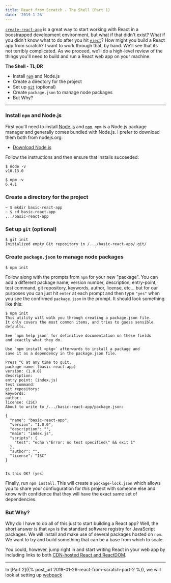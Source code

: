 ```yaml
---
title: React from Scratch - The Shell (Part 1)
date: '2019-1-26'
---
```


[`create-react-app`](https://github.com/facebook/create-react-app) is a great way to start working with React in a boostrapped development environment, but what if that didn't exist? What if you didn't know what to do after you hit [`eject`](https://github.com/facebook/create-react-app#philosophy)? How might you build a React app from scratch? I want to work through that, by hand. We'll see that its not terribly complicated. As we proceed, we'll do a high-level review of the things you'll need to build and run a React web app on your machine.

**The Shell - TL;DR**

- Install [`npm`](https://www.npmjs.com/) and Node.js
- Create a directory for the project
- Set up [`git`](https://git-scm.com/book/en/v2/Getting-Started-Installing-Git) (optional)
- Create `package.json` to manage node packages
- But Why?

---

### Install `npm` and Node.js

First you'll need to install [Node.js](https://nodejs.org/en/) and [`npm`](https://www.npmjs.com/get-npm). `npm` is a Node.js package manager and generally comes bundled with Node.js. I prefer to download them both from nodejs.org:

* [Download Node.js](https://nodejs.org/en/)

Follow the instructions and then ensure that installs succeeded:

```terminal
$ node -v
v10.13.0

$ npm -v
6.4.1
```

### Create a directory for the project

```terminal
~ $ mkdir basic-react-app
~ $ cd basic-react-app
.../basic-react-app
```

### Set up `git` (optional)

```terminal
$ git init
Initialized empty Git repository in /.../basic-react-app/.git/
```

### Create `package.json` to manage node packages

```terminal
$ npm init
```

Follow along with the prompts from `npm` for your new "package". You can add a different package name, version number, description, entry-point, test command, git repository, keywords, author, license, etc... but for our purposes you can just hit `enter` at each prompt and then type `"yes"` when you see the confirmed `package.json` in the prompt. It should look something like this:

```terminal
$ npm init
This utility will walk you through creating a package.json file.
It only covers the most common items, and tries to guess sensible defaults.

See `npm help json` for definitive documentation on these fields
and exactly what they do.

Use `npm install <pkg>` afterwards to install a package and
save it as a dependency in the package.json file.

Press ^C at any time to quit.
package name: (basic-react-app)
version: (1.0.0)
description:
entry point: (index.js)
test command:
git repository:
keywords:
author:
license: (ISC)
About to write to /.../basic-react-app/package.json:

{
  "name": "basic-react-app",
  "version": "1.0.0",
  "description": "",
  "main": "index.js",
  "scripts": {
    "test": "echo \"Error: no test specified\" && exit 1"
  },
  "author": "",
  "license": "ISC"
}


Is this OK? (yes)
```

Finally, run `npm install`. This will create a `package-lock.json` which allows you to share your confiuguration for _this_ project with someone else and know with confidence that they will have the exact same set of dependencies.

### But Why?

Why do I have to do all of this just to start building a React app? Well, the short answer is that `npm` is the standard software registry for JavaScript packages. We will install and make use of several packages hosted on `npm`. We want to try and build something that can be a base from which to scale.

You could, however, jump right in and start writing React in your web app by including links to both [CDN-hosted React and ReactDOM](https://reactjs.org/docs/cdn-links.html).

---

In [Part 2]({% post_url 2019-01-26-react-from-scratch-part-2 %}), we will look at setting up [webpack](https://webpack.js.org/)

